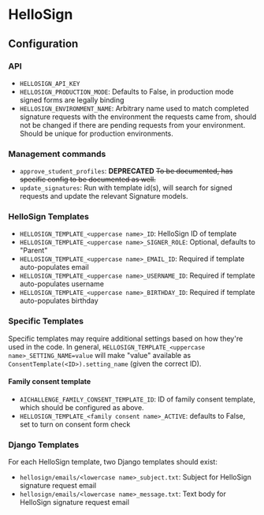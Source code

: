 # HelloSign

## Configuration

### API

* `HELLOSIGN_API_KEY`
* `HELLOSIGN_PRODUCTION_MODE`: Defaults to False, in production mode signed forms are legally binding
* `HELLOSIGN_ENVIRONMENT_NAME`: Arbitrary name used to match completed signature requests with the
environment the requests came from, should not be changed if there are pending requests from your
environment. Should be unique for production environments.

### Management commands

* `approve_student_profiles`: **DEPRECATED** ~~To be documented, has specific config to be documented as well.~~
* `update_signatures`: Run with template id(s), will search for signed requests and update
the relevant Signature models.

### HelloSign Templates

* `HELLOSIGN_TEMPLATE_<uppercase name>_ID`: HelloSign ID of template
* `HELLOSIGN_TEMPLATE_<uppercase name>_SIGNER_ROLE`: Optional, defaults to "Parent"
* `HELLOSIGN_TEMPLATE_<uppercase name>_EMAIL_ID`: Required if template auto-populates email
* `HELLOSIGN_TEMPLATE_<uppercase name>_USERNAME_ID`: Required if template auto-populates username
* `HELLOSIGN_TEMPLATE_<uppercase name>_BIRTHDAY_ID`: Required if template auto-populates birthday

### Specific Templates

Specific templates may require additional settings based on how they're used in the code. In general,
`HELLOSIGN_TEMPLATE_<uppercase name>_SETTING_NAME=value` will make "value" available as
`ConsentTemplate(<ID>).setting_name` (given the correct ID).

#### Family consent template

* `AICHALLENGE_FAMILY_CONSENT_TEMPLATE_ID`: ID of family consent template, which should be configured as above.
* `HELLOSIGN_TEMPLATE_<family consent name>_ACTIVE`: defaults to False, set to turn on consent form check

### Django Templates

For each HelloSign template, two Django templates should exist:

* `hellosign/emails/<lowercase name>_subject.txt`: Subject for HelloSign signature request email
* `hellosign/emails/<lowercase name>_message.txt`: Text body for HelloSign signature request email